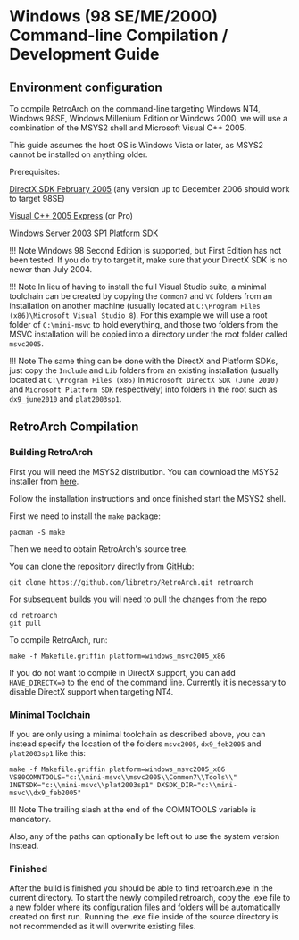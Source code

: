 # Windows (98 SE/ME/2000) Command-line Compilation / Development Guide

## Environment configuration

To compile RetroArch on the command-line targeting Windows NT4, Windows 98SE, Windows Millenium Edition or Windows 2000, we will use a combination of the MSYS2 shell and Microsoft Visual C++ 2005.

This guide assumes the host OS is Windows Vista or later, as MSYS2 cannot be installed on anything older.

Prerequisites:

[DirectX SDK February 2005](https://s3.amazonaws.com/bparker/dxsdk_feb2005.exe) (any version up to December 2006 should work to target 98SE)

[Visual C++ 2005 Express](http://download.microsoft.com/download/A/9/1/A91D6B2B-A798-47DF-9C7E-A97854B7DD18/VC.iso) (or Pro)

[Windows Server 2003 SP1 Platform SDK](https://www.microsoft.com/en-us/download/details.aspx?id=12261)

!!! Note
    Windows 98 Second Edition is supported, but First Edition has not been tested. If you do try to target it, make sure that your DirectX SDK is no newer than July 2004.

!!! Note
    In lieu of having to install the full Visual Studio suite, a minimal toolchain can be created by copying the `Common7` and `VC` folders from an installation on another machine (usually located at `C:\Program Files (x86)\Microsoft Visual Studio 8`). For this example we will use a root folder of `C:\mini-msvc` to hold everything, and those two folders from the MSVC installation will be copied into a directory under the root folder called `msvc2005`.

!!! Note
    The same thing can be done with the DirectX and Platform SDKs, just copy the `Include` and `Lib` folders from an existing installation (usually located at `C:\Program Files (x86)` in `Microsoft DirectX SDK (June 2010)` and `Microsoft Platform SDK` respectively) into folders in the root such as `dx9_june2010` and `plat2003sp1`.

## RetroArch Compilation
### Building RetroArch

First you will need the MSYS2 distribution. You can download the MSYS2 installer from [here](http://msys2.github.io/).

Follow the installation instructions and once finished start the MSYS2 shell.

First we need to install the `make` package:

    pacman -S make

Then we need to obtain RetroArch's source tree.

You can clone the repository directly from [GitHub](https://github.com/libretro/RetroArch):

    git clone https://github.com/libretro/RetroArch.git retroarch

For subsequent builds you will need to pull the changes from the repo

    cd retroarch
    git pull

To compile RetroArch, run:

    make -f Makefile.griffin platform=windows_msvc2005_x86

If you do not want to compile in DirectX support, you can add `HAVE_DIRECTX=0` to the end of the command line. Currently it is necessary to disable DirectX support when targeting NT4.

### Minimal Toolchain

If you are only using a minimal toolchain as described above, you can instead specify the location of the folders `msvc2005`, `dx9_feb2005` and `plat2003sp1` like this:

    make -f Makefile.griffin platform=windows_msvc2005_x86 VS80COMNTOOLS="c:\\mini-msvc\\msvc2005\\Common7\\Tools\\" INETSDK="c:\\mini-msvc\\plat2003sp1" DXSDK_DIR="c:\\mini-msvc\\dx9_feb2005"

!!! Note
    The trailing slash at the end of the COMNTOOLS variable is mandatory.

Also, any of the paths can optionally be left out to use the system version instead.

### Finished

After the build is finished you should be able to find retroarch.exe in the current directory. To start the newly compiled retroarch, copy the .exe file to a new folder where its configuration files and folders will be automatically created on first run. Running the .exe file inside of the source directory is not recommended as it will overwrite existing files.
